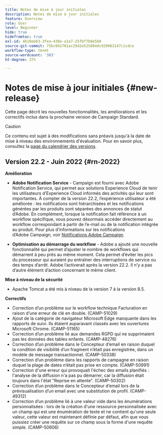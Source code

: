 ```yaml
---
title: Notes de mise à jour initiales
description: Notes de mise à jour initiales
feature: Overview
role: User
level: Beginner
hide: true
hidefromtoc: true
exl-id: 4b10eb63-3fea-438e-a1a7-25fbf7b0e5b0
source-git-commit: 75bc042701ac29d2e525884dc929063147c1cdce
workflow-type: tm+mt
source-wordcount: '383'
ht-degree: 37%

---
```


# Notes de mise à jour initiales {#new-release}

Cette page décrit les nouvelles fonctionnalités, les améliorations et les correctifs inclus dans la prochaine version de Campaign Standard.

>[!CAUTION]
>
> Ce contenu est sujet à des modifications sans préavis jusqu&#39;à la date de mise à niveau des environnements d&#39;évaluation. Pour en savoir plus, consultez la [page du calendrier des versions](../../rn/using/release-planning.md).

## Version 22.2 - Juin 2022 {#rn-2022}

**Amélioration**

* **Adobe Notification Service** - Campaign est fourni avec Adobe Notification Service, qui permet aux solutions Experience Cloud de tenir les utilisateurs d’Experience Cloud informés des activités qui leur sont importantes. À compter de la version 22.2, l’expérience utilisateur a été améliorée : les notifications sont hiérarchisées et les notifications générées par les produits sont séparées des annonces de statut d’Adobe. En complément, lorsque la notification fait référence à un workflow spécifique, vous pouvez désormais accéder directement au workflow correspondant à partir de l’e-mail ou de la notification intégrée au produit.  Pour plus d’informations sur les notifications d’Adobe Campaign, voir [Notifications Adobe Campaign](../../administration/using/sending-internal-notifications.md).

* **Optimisation au démarrage du workflow** - Adobe a ajouté une nouvelle fonctionnalité qui permet d’ajuster le nombre de workflows qui démarrent à peu près au même moment. Cela permet d’éviter les pics du processeur qui auraient pu entraîner des interruptions de service ou des temps d’arrêt. Adobe l’activerait après la version 22.2. Il n’y a pas d’autre élément d’action concernant le même client.

**Mise à niveau de la sécurité**

* Apache Tomcat a été mis à niveau de la version 7 à la version 8.5.

**Correctifs**

* Correction d’un problème sur le workflow technique Facturation en raison d’une erreur de clé en double. (CAMP-51029)
* Ajout de la catégorie de navigateur Microsoft Edge manquante dans les rapports de suivi. Ils étaient auparavant classés avec les ouvertures Microsoft Chrome. (CAMP-51165)
* Correction d’un problème lié aux demandes RGPD qui ne supprimaient pas les données des tables enfants. (CAMP-48276)
* Correction d’un problème dans le Concepteur d’email en raison duquel la condition de visibilité d’un fragment n’était pas enregistrée, dans un modèle de message transactionnel. (CAMP-50338)
* Correction d’un problème dans les rapports de campagne en raison duquel la plage de dates n’était pas prise en compte. (CAMP-50991)
* Correction d&#39;une erreur qui provoquait l&#39;échec des emails planifiés : l&#39;analyse de la diffusion n&#39;a pas pu démarrer, car la diffusion était toujours dans l&#39;état &quot;Reprise en attente&quot;. (CAMP-50302)
* Correction d’un problème dans le Concepteur d’email lors de la prévisualisation d’un email avec une substitution de profil. (CAMP-49312)
* Correction d’un problème lié à une valeur vide dans les énumérations personnalisées : lors de la création d&#39;une ressource personnalisée avec un champ qui est une énumération de texte et ne contient qu&#39;une seule valeur, cette valeur est maintenant définie par défaut, afin que vous puissiez créer une requête sur ce champ sous la forme d&#39;une requête simple. (CAMP-50606)

